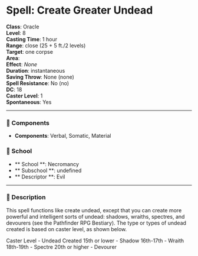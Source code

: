 
# Spell: Create Greater Undead
**Class**: Oracle  
**Level**: 8  
**Casting Time**: 1 hour  
**Range**: close (25 + 5 ft./2 levels)  
**Target**: one corpse  
**Area**:   
**Effect**: _None_  
**Duration**: instantaneous  
**Saving Throw**: None (none)  
**Spell Resistance**: No (no)  
**DC**: 18  
**Caster Level**: 1  
**Spontaneous**: Yes

---

### 🔮 Components
- **Components**: Verbal, Somatic, Material

### 🏫 School
- ** School **: Necromancy
- ** Subschool **: undefined
- ** Descriptor **: Evil
---

### 📜 Description
This spell functions like create undead, except that you can create more powerful and intelligent sorts of undead: shadows, wraiths, spectres, and devourers (see the Pathfinder RPG Bestiary). The type or types of undead created is based on caster level, as shown below.

Caster Level - Undead Created
15th or lower - Shadow
16th-17th - Wraith
18th-19th - Spectre
20th or higher - Devourer
